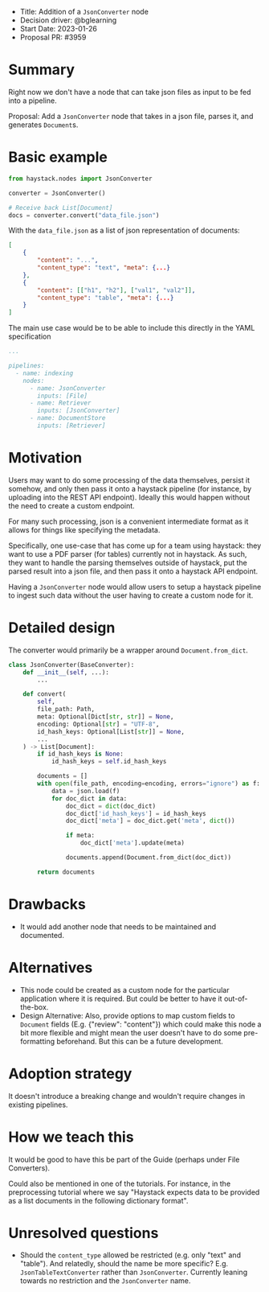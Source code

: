 - Title: Addition of a `JsonConverter` node
- Decision driver: @bglearning
- Start Date: 2023-01-26
- Proposal PR: #3959

# Summary

Right now we don't have a node that can take json files as input to be fed into a pipeline.

Proposal: Add a `JsonConverter` node that takes in a json file, parses it, and generates `Document`s.

# Basic example

```python
from haystack.nodes import JsonConverter

converter = JsonConverter()

# Receive back List[Document]
docs = converter.convert("data_file.json")
```

With the `data_file.json` as a list of json representation of documents:

```json
[
    {
        "content": "...",
        "content_type": "text", "meta": {...}
    },
    {
        "content": [["h1", "h2"], ["val1", "val2"]],
        "content_type": "table", "meta": {...}
    }
]
```

The main use case would be to be able to include this directly in the YAML specification

```yaml
...

pipelines:
  - name: indexing
    nodes:
      - name: JsonConverter
        inputs: [File]
      - name: Retriever
        inputs: [JsonConverter]
      - name: DocumentStore
        inputs: [Retriever]
```

# Motivation

Users may want to do some processing of the data themselves, persist it somehow, and only then pass it onto a haystack pipeline (for instance, by uploading into the REST API endpoint). Ideally this would happen without the need to create a custom endpoint.

For many such processing, json is a convenient intermediate format as it allows for things like specifying the metadata.

Specifically, one use-case that has come up for a team using haystack: they want to use a PDF parser (for tables) currently not in haystack. As such, they want to handle the parsing themselves outside of haystack, put the parsed result into a json file, and then pass it onto a haystack API endpoint.

Having a `JsonConverter` node would allow users to setup a haystack pipeline to ingest such data without the user having to create a custom node for it.

# Detailed design

The converter would primarily be a wrapper around `Document.from_dict`.

```python
class JsonConverter(BaseConverter):
    def __init__(self, ...):
        ...

    def convert(
        self,
        file_path: Path,
        meta: Optional[Dict[str, str]] = None,
        encoding: Optional[str] = "UTF-8",
        id_hash_keys: Optional[List[str]] = None,
        ...
    ) -> List[Document]:
        if id_hash_keys is None:
            id_hash_keys = self.id_hash_keys

        documents = []
        with open(file_path, encoding=encoding, errors="ignore") as f:
            data = json.load(f)
            for doc_dict in data:
                doc_dict = dict(doc_dict)
                doc_dict['id_hash_keys'] = id_hash_keys
                doc_dict['meta'] = doc_dict.get('meta', dict())

                if meta:
                    doc_dict['meta'].update(meta)

                documents.append(Document.from_dict(doc_dict))

        return documents
```

# Drawbacks

- It would add another node that needs to be maintained and documented.

# Alternatives

- This node could be created as a custom node for the particular application where it is required. But could be better to have it out-of-the-box.
- Design Alternative: Also, provide options to map custom fields to `Document` fields (E.g. {"review": "content"}) which could make this node a bit more flexible and might mean the user doesn't have to do some pre-formatting beforehand. But this can be a future development.

# Adoption strategy

It doesn't introduce a breaking change and wouldn't require changes in existing pipelines.

# How we teach this

It would be good to have this be part of the Guide (perhaps under File Converters).

Could also be mentioned in one of the tutorials. For instance, in the preprocessing tutorial where we say "Haystack expects data to be provided as a list documents in the following dictionary format".

# Unresolved questions

- Should the `content_type` allowed be restricted (e.g. only "text" and "table"). And relatedly, should the name be more specific? E.g. `JsonTableTextConverter` rather than `JsonConverter`. Currently leaning towards no restriction and the `JsonConverter` name.
